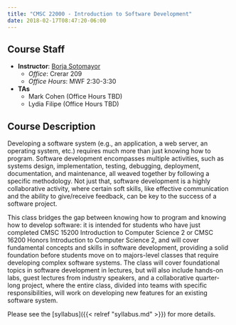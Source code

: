```yaml
---
title: "CMSC 22000 - Introduction to Software Development"
date: 2018-02-17T08:47:20-06:00
---
```


Course Staff
------------

 * **Instructor**: [Borja Sotomayor](http://people.cs.uchicago.edu/~borja/)
   * *Office*: Crerar 209
   * *Office Hours*: MWF 2:30-3:30
 * **TAs**
   * Mark Cohen (Office Hours TBD)
   * Lydia Filipe (Office Hours TBD)

Course Description
------------------

Developing a software system (e.g., an application, a web server, an operating system, etc.) requires much more than just knowing how to program. Software development encompasses multiple activities, such as systems design, implementation, testing, debugging, deployment, documentation, and maintenance, all weaved together by following a specific methodology. Not just that, software development is a highly collaborative activity, where certain soft skills, like effective communication and the ability to give/receive feedback, can be key to the success of a software project.

This class bridges the gap between knowing how to program and knowing how to develop software: it is intended for students who have just completed CMSC 15200 Introduction to Computer Science 2 or CMSC 16200 Honors Introduction to Computer Science 2, and will cover fundamental concepts and skills in software development, providing a solid foundation before students move on to majors-level classes that require developing complex software systems. The class will cover foundational topics in software development in lectures, but will also include hands-on labs, guest lectures from industry speakers, and a collaborative quarter-long project, where the entire class, divided into teams with specific responsibilities, will work on developing new features for an existing software system.

Please see the [syllabus]({{< relref "syllabus.md" >}}) for more details.

